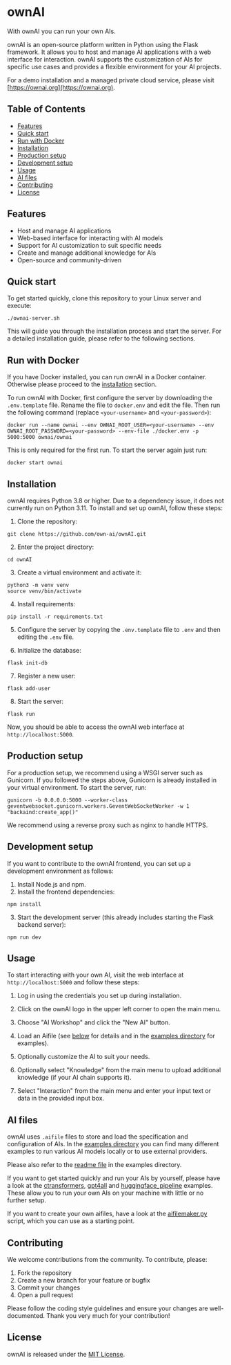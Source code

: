 # ownAI

With ownAI you can run your own AIs.

ownAI is an open-source platform written in Python using the Flask framework. It allows you to host and manage AI applications with a web interface for interaction. ownAI supports the customization of AIs for specific use cases and provides a flexible environment for your AI projects.

For a demo installation and a managed private cloud service, please visit [https://ownai.org](https://ownai.org).

## Table of Contents

- [Features](#features)
- [Quick start](#quick-start)
- [Run with Docker](#run-with-docker)
- [Installation](#installation)
- [Production setup](#production-setup)
- [Development setup](#development-setup)
- [Usage](#usage)
- [AI files](#ai-files)
- [Contributing](#contributing)
- [License](#license)

## Features

- Host and manage AI applications
- Web-based interface for interacting with AI models
- Support for AI customization to suit specific needs
- Create and manage additional knowledge for AIs
- Open-source and community-driven

## Quick start

To get started quickly, clone this repository to your Linux server and execute:

```
./ownai-server.sh
```

This will guide you through the installation process and start the server.
For a detailed installation guide, please refer to the following sections.

## Run with Docker

If you have Docker installed, you can run ownAI in a Docker container.
Otherwise please proceed to the [installation](#installation) section.

To run ownAI with Docker, first configure the server by downloading the `.env.template` file.
Rename the file to `docker.env` and edit the file.
Then run the following command (replace `<your-username>` and `<your-password>`):

```
docker run --name ownai --env OWNAI_ROOT_USER=<your-username> --env OWNAI_ROOT_PASSWORD=<your-password> --env-file ./docker.env -p 5000:5000 ownai/ownai
```

This is only required for the first run. To start the server again just run:

```
docker start ownai
```

## Installation

ownAI requires Python 3.8 or higher. Due to a dependency issue, it does not currently run on Python 3.11. To install and set up ownAI, follow these steps:

1. Clone the repository:

```
git clone https://github.com/own-ai/ownAI.git
```

2. Enter the project directory:

```
cd ownAI
```

3. Create a virtual environment and activate it:

```
python3 -m venv venv
source venv/bin/activate
```

4. Install requirements:

```
pip install -r requirements.txt
```

5. Configure the server by copying the `.env.template` file to `.env` and then editing the `.env` file.

6. Initialize the database:

```
flask init-db
```

7. Register a new user:

```
flask add-user
```

8. Start the server:

```
flask run
```

Now, you should be able to access the ownAI web interface at `http://localhost:5000`.

## Production setup

For a production setup, we recommend using a WSGI server such as Gunicorn.
If you followed the steps above, Gunicorn is already installed in your virtual environment.
To start the server, run:

```
gunicorn -b 0.0.0.0:5000 --worker-class geventwebsocket.gunicorn.workers.GeventWebSocketWorker -w 1 "backaind:create_app()"
```

We recommend using a reverse proxy such as nginx to handle HTTPS.

## Development setup

If you want to contribute to the ownAI frontend, you can set up a development environment as follows:

1. Install Node.js and npm.
2. Install the frontend dependencies:

```
npm install
```

3. Start the development server (this already includes starting the Flask backend server):

```
npm run dev
```

## Usage

To start interacting with your own AI, visit the web interface at `http://localhost:5000` and follow these steps:

1. Log in using the credentials you set up during installation.

2. Click on the ownAI logo in the upper left corner to open the main menu.

3. Choose "AI Workshop" and click the "New AI" button.

4. Load an Aifile (see [below](#ai-files) for details and in the [examples directory](./examples) for examples).

5. Optionally customize the AI to suit your needs.

6. Optionally select "Knowledge" from the main menu to upload additional knowledge (if your AI chain supports it).

7. Select "Interaction" from the main menu and enter your input text or data in the provided input box.

## AI files

ownAI uses `.aifile` files to store and load the specification and configuration of AIs.
In the [examples directory](./examples) you can find many different examples to run various AI models locally or to use external providers.

Please also refer to the [readme file](./examples/README.md) in the examples directory.

If you want to get started quickly and run your AIs by yourself, please have a look at the [ctransformers](./examples/ctransformers/), [gpt4all](./examples/gpt4all/) and [huggingface_pipeline](./examples/huggingface_pipeline/) examples.
These allow you to run your own AIs on your machine with little or no further setup.

If you want to create your own aifiles, have a look at the [aifilemaker.py](./aifilemaker.py) script, which you can use as a starting point.

## Contributing

We welcome contributions from the community. To contribute, please:

1. Fork the repository
2. Create a new branch for your feature or bugfix
3. Commit your changes
4. Open a pull request

Please follow the coding style guidelines and ensure your changes are well-documented.
Thank you very much for your contribution!

## License

ownAI is released under the [MIT License](LICENSE.txt).
